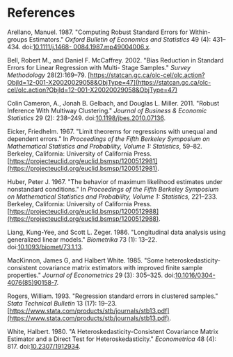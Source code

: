 # References

Arellano, Manuel. 1987. "Computing Robust Standard Errors for Within-groups Estimators."
*Oxford Bulletin of Economics and Statistics* 49 (4): 431–434. doi:[10.1111/j.1468-
0084.1987.mp49004006.x](https://dx.doi.org/10.1111/j.1468-0084.1987.mp49004006.x).

Bell, Robert M., and Daniel F. McCaffrey. 2002. "Bias Reduction in Standard Errors for Linear
Regression with Multi- Stage Samples." *Survey Methodology* 28(2):169–79. [https://statcan.gc.ca/olc-cel/olc.action?ObjId=12-001-X20020029058&ObjType=47](https://statcan.gc.ca/olc-cel/olc.action?ObjId=12-001-X20020029058&ObjType=47)

Colin Cameron, A., Jonah B. Gelbach, and Douglas L. Miller. 2011. "Robust Inference
With Multiway Clustering." *Journal of Business & Economic Statistics* 29 (2): 238–249.
doi:[10.1198/jbes.2010.07136](https://dx.doi.org/10.1198/jbes.2010.07136).

Eicker, Friedhelm. 1967. "Limit theorems for regressions with unequal and dependent
errors." In *Proceedings of the Fifth Berkeley Symposium on Mathematical Statistics and
Probability, Volume 1: Statistics*, 59–82. Berkeley, California: University of California
Press. [https://projecteuclid.org/euclid.bsmsp/1200512981](https://projecteuclid.org/euclid.bsmsp/1200512981).

Huber, Peter J. 1967. "The behavior of maximum likelihood estimates under nonstandard
conditions." In *Proceedings of the Fifth Berkeley Symposium on Mathematical Statistics
and Probability, Volume 1: Statistics*, 221–233. Berkeley, California: University of
California Press. [https://projecteuclid.org/euclid.bsmsp/1200512988](https://projecteuclid.org/euclid.bsmsp/1200512988).

Liang, Kung-Yee, and Scott L. Zeger. 1986. "Longitudinal data analysis using generalized
linear models." *Biometrika* 73 (1): 13–22. doi:[10.1093/biomet/73.1.13](https://dx.doi.org/10.1093/biomet/73.1.13).

MacKinnon, James G, and Halbert White. 1985. "Some heteroskedasticity-consistent
covariance matrix estimators with improved finite sample properties." *Journal of
Econometrics* 29 (3): 305–325. doi:[10.1016/0304-4076(85)90158-7](https://dx.doi.org/10.1016/0304-4076(85)90158-7).

Rogers, William. 1993. "Regression standard errors in clustered samples." *Stata Technical
Bulletin* 13 (17): 19–23. [https://www.stata.com/products/stb/journals/stb13.pdf](https://www.stata.com/products/stb/journals/stb13.pdf).

White, Halbert. 1980. "A Heteroskedasticity-Consistent Covariance Matrix Estimator and
a Direct Test for Heteroskedasticity." *Econometrica* 48 (4): 817. doi:[10.2307/1912934](https://dx.doi.org/10.2307/1912934).
